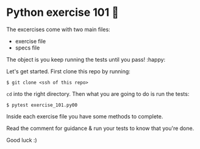 # Python  exercise 101 :taco:

The excercises come with two main files: 
 - exercise file
 - specs file
 
The object is you keep running the tests until you pass! :happy:

Let's get started. First clone this repo by running:


    $ git clone <ssh of this repo>

`cd` into the right directory.
Then what you are going to do is run the tests:

    $ pytest exercise_101.py00


Inside each exercise file you have some methods to complete.

Read the comment for guidance & run your tests to know that you're done.

Good luck :) 